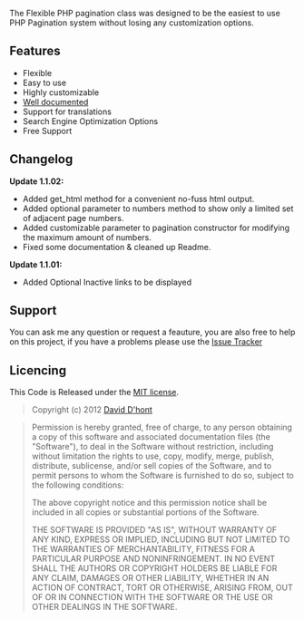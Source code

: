 The Flexible PHP pagination class was designed to be the easiest to use PHP Pagination system without losing any customization options.

## Features
- Flexible
- Easy to use
- Highly customizable
- [Well documented](https://github.com/Blaxus/Flexible-PHP-Pagination/blob/master/Documentation.md "Flexible PHP Pagination Documentation")
- Support for translations
- Search Engine Optimization Options
- Free Support

## Changelog
**Update 1.1.02:**  
- Added get_html method for a convenient no-fuss html output.
- Added optional parameter to numbers method to show only a limited set of adjacent page numbers.
- Added customizable parameter to pagination constructor for modifying the maximum amount of numbers.
- Fixed some documentation & cleaned up Readme.

**Update 1.1.01:**  
- Added Optional Inactive links to be displayed

## Support

You can ask me any question or request a feauture, you are also free to help on this project, if you have a problems please use the [Issue Tracker]

## Licencing

This Code is Released under the [MIT license].

> Copyright (c) 2012 [David D'hont]

> Permission is hereby granted, free of charge, to any person obtaining a copy of this software and associated documentation files (the "Software"), to deal in the Software without restriction, including without limitation the rights to use, copy, modify, merge, publish, distribute, sublicense, and/or sell copies of the Software, and to permit persons to whom the Software is furnished to do so, subject to the following conditions:
> 
> The above copyright notice and this permission notice shall be included in all copies or substantial portions of the Software.
> 
> THE SOFTWARE IS PROVIDED "AS IS", WITHOUT WARRANTY OF ANY KIND, EXPRESS OR IMPLIED, INCLUDING BUT NOT LIMITED TO THE WARRANTIES OF MERCHANTABILITY, FITNESS FOR A PARTICULAR PURPOSE AND NONINFRINGEMENT. IN NO EVENT SHALL THE AUTHORS OR COPYRIGHT HOLDERS BE LIABLE FOR ANY CLAIM, DAMAGES OR OTHER LIABILITY, WHETHER IN AN ACTION OF CONTRACT, TORT OR OTHERWISE, ARISING FROM, OUT OF OR IN CONNECTION WITH THE SOFTWARE OR THE USE OR OTHER DEALINGS IN THE SOFTWARE.

[Issue Tracker]: https://github.com/Blaxus/Flexible-PHP-Pagination/issues
[@blaxus]: http://twitter.com/blaxus
[David D'hont]: mailto:blaxus@gmail.com
[MIT license]: http://www.opensource.org/licenses/mit-license.php
